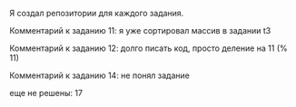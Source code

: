 Я создал репозитории для каждого задания.

Комментарий к заданию 11: я уже сортировал массив в задании t3

Комментарий к заданию 12: долго писать код, просто деление на 11 (% 11)

Комментарий к заданию 14: не понял задание

еще не решены: 17
